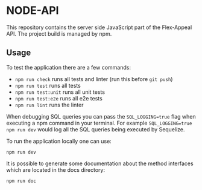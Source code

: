 # NODE-API

This repository contains the server side JavaScript part of the Flex-Appeal API.
The project build is managed by npm.

## Usage

To test the application there are a few commands:

  - `npm run check` runs all tests and linter (run this before `git push`)
  - `npm run test` runs all tests
  - `npm run test:unit` runs all unit tests
  - `npm run test:e2e` runs all e2e tests
  - `npm run lint` runs the linter

When debugging SQL queries you can pass the `SQL_LOGGING=true` flag when executing a npm command in your terminal.
For example `SQL_LOGGING=true npm run dev` would log all the SQL queries being executed by Sequelize.

To run the application locally one can use:

  `npm run dev`

It is possible to generate some documentation about the method interfaces which are located in the docs directory:

  `npm run doc`
